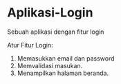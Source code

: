 # Aplikasi-Login
Sebuah aplikasi dengan fitur login

Atur Fitur Login:
1. Memasukkan email dan password
2. Memvalidasi masukan.
3. Menampilkan halaman beranda.
